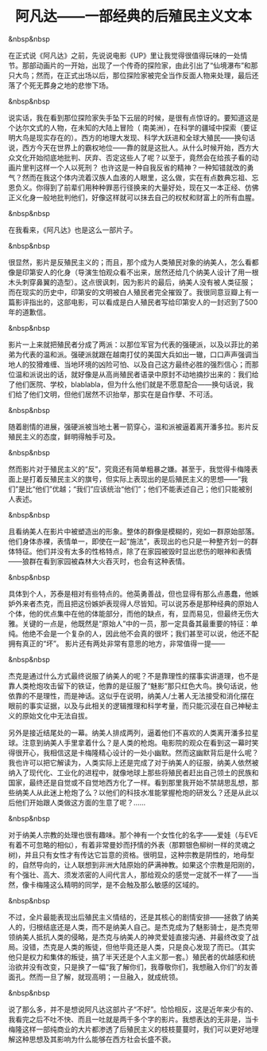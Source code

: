 <center><h1>阿凡达——一部经典的后殖民主义文本</h1></center>

&nbsp&nbsp<p>在正式说《阿凡达》之前，先说说电影《UP》里让我觉得很值得玩味的一处情节。那部动画片的一开始，出现了一个传奇的探险家，由此引出了“仙境瀑布”和那只大鸟；然而，在正式出场以后，那位探险家被完全当作反面人物来处理，最后还落了个死无葬身之地的悲惨下场。</p>
&nbsp&nbsp<p>说实话，我在看到那位探险家失手坠下云层的时候，是很有点惊讶的。要知道这是个达尔文式的人物，在未知的大陆上冒险（ 南美洲），在科学的疆域中探索（要证明大鸟是现实存在的）。西方的地理大发现、科学大跃进和全球大殖民——换句话说，西方今天在世界上的霸权地位——靠的就是这批人。从什么时候开始，西方大众文化开始彻底地批判、厌弃、否定这些人了呢？以至于，竟然会在给孩子看的动画片里判这样一个人以死刑？
也许这是一种自我反省的精神？一种知错就改的勇气？然而在我这个体内流着汉族人血液的人眼里，这么做，实在有点数典忘祖、忘恩负义。你得到了前辈们用种种罪恶行径换来的大量好处，现在又一本正经、仿佛正义化身一般地批判他们，好像这样就可以抹去自己的权杖和财富上的所有血腥。</p>
&nbsp&nbsp<p>在我看来，《阿凡达》也是这么一部片子。</p>
&nbsp&nbsp<p>很显然，影片是反殖民主义的；而且，那个成为人类殖民对象的纳美人，怎么看都像是印第安人的化身（导演生怕观众看不出来，居然还给几个纳美人设计了用一根木头刺穿鼻翼的造型）。这点很讽刺，因为影片的最后，纳美人没有被人类征服；而在现实的历史中，印第安的文明被白人殖民者完全摧毁了。我很同意豆瓣上有一篇影评指出的，这部电影，可以看成是白人殖民者写给印第安人的一封迟到了500年的道歉信。</p>
&nbsp&nbsp<p>影片一上来就把殖民者分成了两派：以那位军官为代表的强硬派，以及以菲比的弟弟为代表的温和派。强硬派就跟在越南打仗的美国大兵如出一辙，口口声声强调当地人的狡猾难缠、当地环境的凶险可怕、以及自己这方最终必胜的强烈信心；而那位温和派说出的话，就好像是从高尚殖民者语录中原封不动地摘抄出来的：我们给了他们医院、学校，blablabla，但为什么他们就是不愿意配合——换句话说，我们给了他们文明，但他们居然不识抬举，那实在是自作孽、不可活。</p>
&nbsp&nbsp<p>随着剧情的进展，强硬派被当地土著一箭穿心，温和派被逼着离开潘多拉。影片反殖民主义的态度，鲜明得触手可及。</p>
&nbsp&nbsp<p>然而影片对于殖民主义的“反”，究竟还有简单粗暴之嫌。甚至于，我觉得卡梅隆表面上是打着反殖民主义的旗号，但实际上表现出的是后殖民主义的思想——“我们”是比“他们”优越；“我们”应该统治“他们”；他们不能表述自己；他们只能被别人表述。</p>
&nbsp&nbsp<p>且看纳美人在影片中被塑造出的形象。整体的群像是模糊的，宛如一群原始部落。他们身体赤裸，表情单一，即使在一起“施法”，表现出的也只是一种整齐划一的群体特征。他们并没有太多的性格特点，除了在家园被毁时显出悲伤的眼神和表情——狼群在看到家园被森林大火吞灭时，也会有这种表情。</p>
&nbsp&nbsp<p>具体到个人，苏泰是相对有些特点的。他英勇善战，但也显得有那么点愚蠢，他嫉妒外来者杰克，而且把这份嫉妒表现得人尽皆知。可以说苏泰是那种经典的原始人个体，他的优点集中在他的体能部分，而他的缺点，有，显而易见，但最终无伤大雅。关键的一点是，他既然是“原始人”中的一员，那一定具备其最重要的特征：单纯。他绝不会是一个复杂的人，因此他不会真的很坏；我们甚至可以说，他还不配拥有真正的“坏”。
影片还有两处非常有意思的地方，非常值得一提——</p>
&nbsp&nbsp<p>杰克是通过什么方式最终说服了纳美人的呢？不是靠理性的摆事实讲道理，也不是靠人类枪炮攻击留下的铁证，他靠的是征服了“魅影”那只红色大鸟。换句话说，他依靠的不是理性，而是神话。这似乎在说明，纳美人/土著人无法接受和消化摆在眼前的事实证据，以及与此相关的逻辑推理和科学考量，而只能沉浸在自己神秘主义的原始文化中无法自拔。</p>
另外是接近结尾处的一幕。纳美人排成两列，逼着他们不喜欢的人类离开潘多拉星球。注意到纳美人手里拿着什么？是人类的枪炮。电影院的观众在看到这一幕时笑得很开心，我相信这是卡梅隆精心设计的一处小幽默。然而这幽默背后是什么呢？我也许可以把它解读为，人类实际上还是完成了对于纳美人的征服，纳美人依然被纳入了现代化、工业化的进程中，就像地球上那些将殖民者赶出自己领土的民族和国家，最终还是自觉或不自觉地西方化了一样。看到那里我开始不禁胡思乱想，那些纳美人从此迷上枪炮了么？以他们的科技水准能掌握枪炮的研发么？还是从此以后他们开始跟人类做这方面的生意了呢？……</p>
&nbsp&nbsp<p>对于纳美人宗教的处理也很有趣味。那个神有一个女性化的名字——爱娃（与EVE有着不可忽略的相似），有着非常曼妙而抒情的外表（那颗银色柳树一样的灵魂之树)，并且只有女性才有传达它旨意的资格。很明显，这种宗教是阴性的，地母型的，自然导向的，让人联想到非洲大陆原始的萨满神教。如果这个宗教是阳刚的，有个强壮、高大、须发浓密的人间代言人，那给观众的感觉一定就不一样了——当然，像卡梅隆这么精明的同学，是不会触及那么敏感的区域的。</p>
&nbsp&nbsp<p>不过，全片最能表现出后殖民主义情结的，还是其核心的剧情安排——拯救了纳美人的，归根结底还是人类，而不是纳美人自己。是杰克成为了魅影骑士，是杰克带领纳美人抵抗人类的侵略，是杰克与纳美人的神灵爱娃直接沟通、并最终改变了战局。没错，杰克是人类的叛徒，但他毕竟还是人类，只是良心发现了而已。（其实他只是权力和集体的叛徒，搞了半天还是个人主义那一套。）殖民者的优越感和统治欲并没有改变，只是换了一幅“我了解你们，我尊敬你们，我想融入你们”的友善面孔。然而一旦了解，就现高明；一旦融入，就成统领。</p>
&nbsp&nbsp<p>说了那么多，并不是想说阿凡达这部片子“不好”。恰恰相反，这是近年来少有的、我看完之后不吐不快、而且一吐就是两千多个字的影片。我想表达的无非是，当卡梅隆这样一部纯商业的大片都渗透了后殖民主义的枝枝蔓蔓时，我们可以更好地理解这种思想及其影响为什么能够在西方社会长盛不衰。</p>

